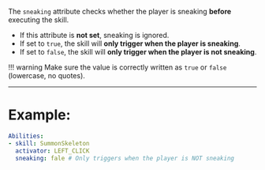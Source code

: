 The `sneaking` attribute checks whether the player is sneaking **before** executing the skill.

- If this attribute is **not set**, sneaking is ignored.
- If set to `true`, the skill will **only trigger when the player is sneaking**.
- If set to `false`, the skill will **only trigger when the player is not sneaking**.

!!! warning
    Make sure the value is correctly written as `true` or `false` (lowercase, no quotes).

---

# Example:
```yaml
Abilities:
- skill: SummonSkeleton
  activator: LEFT_CLICK
  sneaking: fale # Only triggers when the player is NOT sneaking
```